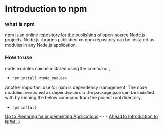 # Introduction to npm
### what is npm
npm is an online repository for the publishing of open-source Node.js projects. Node.js libraries published on npm repository can be installed as modules in any Node.js application.

### How to use
node modules can be installed using the command , 
* `npm install <node_module>`

Another important use for npm is dependency management. The node modules mentioned as dependencies in the package.json can be installed with by running the below command from the project root directory, 
* `npm install `

[Up to Preparing for implementing Applications](../PreparingImplementing.md) - - - [Ahead to Introduction to NPM ->](../Introduction2Npm/Introduction2Npm.md)